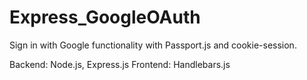 # Express_GoogleOAuth
Sign in with Google functionality with Passport.js and cookie-session.

Backend: Node.js, Express.js
Frontend: Handlebars.js
